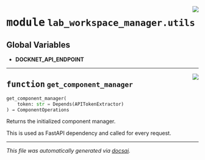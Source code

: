 <!-- markdownlint-disable -->

<a href="https://github.com/khulnasoft/docknet/blob/main/components/lab-workspace-manager/backend/src/lab_workspace_manager/utils.py#L0"><img align="right" style="float:right;" src="https://img.shields.io/badge/-source-cccccc?style=flat-square"></a>

# <kbd>module</kbd> `lab_workspace_manager.utils`




**Global Variables**
---------------
- **DOCKNET_API_ENDPOINT**

---

<a href="https://github.com/khulnasoft/docknet/blob/main/components/lab-workspace-manager/backend/src/lab_workspace_manager/utils.py#L12"><img align="right" style="float:right;" src="https://img.shields.io/badge/-source-cccccc?style=flat-square"></a>

## <kbd>function</kbd> `get_component_manager`

```python
get_component_manager(
    token: str = Depends(APITokenExtractor)
) → ComponentOperations
```

Returns the initialized component manager. 

This is used as FastAPI dependency and called for every request. 




---

_This file was automatically generated via [docsai](https://github.com/khulnasoft/docsai)._
